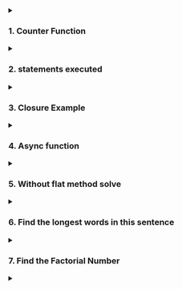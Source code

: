 <details>
<summary>
<h3>1. Counter Function</h3>
</summary>

```js
function counter() {
  let count = 0;
  return {
    increment: function () {
      count++;
      console.log(count);
    },
    decrement: function () {
      count--;
      console.log(count);
    },
  };
}

const mycounter = counter();
mycounter.increment();
mycounter.decrement();
```

The `counter` function you've provided is a classic example of a closure in JavaScript. Here's a detailed explanation of how it works:

**The counter Function**

```js
function counter() {
  let count = 0;
  return {
    increment: function () {
      count++;
      console.log(count);
    },
    decrement: function () {
      count--;
      console.log(count);
    },
  };
}
```

**Breakdown and Explanation**

1. **Function Declaration:**

   - The `counter` function is declared. It doesn't take any parameters.

1. **Local Variable:**

   - Inside the `counter` function, a local variable count is declared and initialized to `0`.

1. **Returning an Object:**

   - The counter function returns an object that contains two methods: increment and decrement.

1. Methods:

   - `increment`: This method increases the value of count by 1 and then logs the current value of `count` to the console.
   - `decrement`: This method decreases the value of count by 1 and then logs the current value of `count` to the console.

**Closures in Action**

When the `counter` function is called, it returns an object containing the `increment` and `decrement` methods. These methods form closures over the count variable. This means they have access to the `count` variable even after the `counter` function has finished executing.

Example Usage

```js
const myCounter = counter();

myCounter.increment(); // 1
myCounter.increment(); // 2
myCounter.decrement(); // 1
```

**Explanation:**

1.  **Calling counter:**

    - `const myCounter = counter();`
    - This calls the `counter` function and assigns the returned object to `myCounter`.

1.  **Increment Method:**

        - `myCounter.increment();` increments the count by `1` and logs 1.
        - `myCounter.increment();` increments the count by `1` again and logs `2`.

    1.** Decrement Method:**

        - `myCounter.decrement();` decrements the count by `1` and logs `1`.

**Why Use Closures?**

Closures are useful for creating private variables and methods. In this example, the count variable is private to the `counter` function and can't be accessed directly from the outside. It can only be modified using the `increment` and `decrement` methods, providing controlled access to the variable.

This pattern is often used to create modules or factory functions that encapsulate and manage state in a controlled manner.

</details>

<details>
<summary>
<h3>2. statements  executed</h3>
</summary>

```js
console.log("Start");
setTimeout(() => {
  console.log("settimeout");
}, 0);
Promise.resolve().then(() => {
  console.log("promise");
});
console.log("End");
```

**Step-by-Step Execution:**

1. **Synchronous Code Execution:**

   - JavaScript starts executing the code from top to bottom.

1. **First console.log("Start"):**

   - This is a synchronous operation. "Start" is logged to the console immediately.
   - Output: Start

1. **setTimeout with 0 ms delay:**

   - The setTimeout function is called with a delay of 0 milliseconds.
   - The callback function (() => { console.log("settimeout"); }) is scheduled to run after the current call stack is empty and after all the currently pending microtasks have been processed. It is placed in the task queue (or macro task queue).

1. **Promise.resolve().then(...):**

   - A resolved promise is created, and the .then method is called on it.
   - The callback function inside .then (() => { console.log("promise"); }) is scheduled to run as a microtask, which will be executed after the current synchronous code is finished but before any tasks from the task queue.

1. **Second console.log("End"):**

   - This is a synchronous operation. "End" is logged to the console immediately.
   - Output: End

1. **Microtasks Execution:**

   - After the synchronous code has finished executing, the JavaScript engine checks the microtask queue.
   - The callback function from the resolved promise is in the microtask queue, so it is executed next.
   - Output: `promise`

1. **Task Queue Execution:**

   - After the microtasks have been executed, the JavaScript engine checks the task queue.
   - The callback function from the `setTimeout` is in the task queue and is executed.
   - Output: `settimeout`

**Final Order of Output:**

1. `Start`
1. `End`
1. `promise`
1. `settimeout`

**Why This Order?**

- Synchronous code (`console.log` statements) is executed first.
- Microtasks (callbacks from promises) are executed after the synchronous code but before the task queue.
- Tasks (`callbacks from setTimeout`) are executed after all microtasks have been processed.

</details>
</details>
<details>
<summary>
<h3>3. Closure Example</h3>
</summary>

```js
var x = 1;
function outer() {
  console.log(x);
  function inner() {
    console.log(x);
  }
  var x = 10;
  inner();
}
outer();
```

**Step-by-Step Execution**

1. Global Scope:

   ```js
   var x = 1;
   ```

   - The variable x is declared and initialized with the value 1 in the global scope.

1. Function Declaration:

   ```js
   function outer() { ... }

   ```

   - The function outer is declared in the global scope.

1. Calling outer():

   ```js
   outer();
   ```

   - The outer function is called.

**Inside the outer Function**

1.  **Variable x Declaration (Hoisting):**

    ```js
    var x = 10;
    ```

    - Due to JavaScript's hoisting mechanism, the declaration of x is hoisted to the top of the function scope, but not its initialization. So, the code inside outer looks like this after hoisting:

    ```js
    function outer() {
      var x;
      console.log(x);
      function inner() {
        console.log(x);
      }
      x = 10;
      inner();
    }
    ```

1.  First console.log(x):

    ```js
    console.log(x);
    ```

    - At this point, x is declared but not yet initialized, so it is undefined.
    - Output: undefined

1.  Calling inner():

    ````js
    inner();

        ```

    **Inside the inner Function**

    ````

1.  console.log(x) in inner:

    ```js
    console.log(x);
    ```

    - inner function has access to the x variable declared in outer's scope due to lexical scoping.
    - By the time inner is called, x has been initialized to 10 in the outer function scope.
    - Output: 10

**Execution Summary**

- The global x is 1, but it is shadowed by the local x inside the outer function.
- When outer is called:
  - The first console.log(x) logs undefined because the local x is declared but not yet initialized.
  - The inner function logs 10 because by the time it is called, the local x in outer has been initialized to 10.

**Final Output**

The final output of the code is:

```js
undefined;
10;
```

This output demonstrates JavaScript's hoisting and scoping mechanisms, where variable declarations are hoisted to the top of their scope but initializations are not, and functions have access to variables in their lexical scope.

</details>

<details>
<summary>
<h3>4. Async function</h3>
</summary>

```js
async function foo() {
  return "Hello world";
}

const result = foo();
console.log(result);
```

**Explanation**:

1. async Function:

   - The async keyword before a function declaration (async function foo() { ... }) ensures that the function always returns a promise. In this case, foo() returns a promise that resolves with the value "Hello world".

1. Calling foo():

   - When foo() is called, it starts executing synchronously. However, because it's an async function, it immediately returns a promise.

1. Promise Returned by foo():

   - The expression const result = foo(); assigns the promise returned by foo() to the variable result.

1. Logging result:

   - console.log(result); logs the promise object itself, not the resolved value "Hello world".

**Output**:

When you run this code, the output logged to the console will be:

```js
Promise {<resolved>: "Hello world"}

```

**Understanding the Output:**

- `foo()` returns a promise immediately with the resolved value `"Hello world".`
- c`onsole.log(result)`; logs the promise object itself, which includes information about its state (`resolved`) and the resolved value `("Hello world").`
  **Accessing the Resolved Value:**

To access the resolved value `"Hello world"` from the promise returned by foo(), you need to use `.then()` or `async/await:`

- Using `.then()`:

```js
foo().then((result) => {
  console.log(result); // Output: Hello world
});
```

Using `async/await` (within an `async` function):

```js
async function example() {
  const result = await foo();
  console.log(result); // Output: Hello world
}

example();
```

**Summary**:

- `async` functions always return a promise.
- Calling an `async` function returns a promise immediately, even before the function completes execution.
- To get the resolved value from an `async` function, you typically use .`then()` or await within an async function.

</details>
<details>
<summary>
<h3>5. Without flat method solve</h3>
</summary>

To convert a nested array, such as `[[1, 2], [3, 4], [5]]`, into a single flat array without using the `Array.prototype.flat()` method, you can use various techniques. One common approach is to use the `Array.prototype.concat()` method along with the `spread` operator, `Array.prototype.reduce()`, or a simple loop.

**Using `concat()` with Spread Operator**

The spread operator `...` can be used to unpack elements from an array. By spreading the nested arrays into `concat()`, you can concatenate them into a single array.

```js
const arr = [[1, 2], [3, 4], [5]];
const flattenedArr = [].concat(...arr);

console.log(flattenedArr); // Output: [1, 2, 3, 4, 5]
```

**Using reduce()**

The `reduce()` method can also be used to accumulate the elements of the nested arrays into a single array.

```js
const arr = [[1, 2], [3, 4], [5]];
const flattenedArr = arr.reduce((acc, curr) => acc.concat(curr), []);

console.log(flattenedArr); // Output: [1, 2, 3, 4, 5]
```

Here, `acc` is the accumulator that starts as an empty array `[],` and curr represents the current sub-array being iterated over. The `concat()` method combines each sub-array (`curr`) into the accumulator (`acc`).

**Using a For Loop**

You can also flatten the array using a traditional `for` loop.

```js
const arr = [[1, 2], [3, 4], [5]];
const flattenedArr = [];

for (let i = 0; i < arr.length; i++) {
  for (let j = 0; j < arr[i].length; j++) {
    flattenedArr.push(arr[i][j]);
  }
}

console.log(flattenedArr); // Output: [1, 2, 3, 4, 5]
```

In this example, two nested loops iterate over the sub-arrays and push each element into the `flattenedArr` array.

Each of these methods effectively flattens the nested array `[[1, 2], [3, 4], [5]] `into `[1, 2, 3, 4, 5] `without using the `flat()` method. The choice of method can depend on personal preference or specific requirements related to performance or readability.

</details>
<details>
<summary>
<h3>6. Find the longest words in this sentence</h3>
</summary>


To find the longest word within a string in JavaScript, you can follow these steps:

  - Split the string into an array of words.
  - Iterate through the array to find the longest word.
  - Keep track of the longest word found.

Here’s an example of how you can implement this:
```js
function findLongestWord(str) {
  // Split the string into an array of words using spaces as the delimiter
  const words = str.split(' ');
  
  // Initialize a variable to keep track of the longest word
  let longestWord = '';

  // Iterate through the array of words
  for (const word of words) {
    // If the current word's length is greater than the longestWord's length, update longestWord
    if (word.length > longestWord.length) {
      longestWord = word;
    }
  }

  // Return the longest word found
  return longestWord;
}

// Example usage
const sentence = "Find the longest word in this sentence";
const longestWord = findLongestWord(sentence);
console.log(`The longest word is: ${longestWord}`);

```
**Explanation:**

1. **Splitting the String**: str.split(' ') splits the input string into an array of words, using space as the delimiter. If the input contains punctuation or other delimiters, you may want to adjust the split method accordingly (e.g., using a regular expression).

1. **Finding the Longest Word**: The` for...of` loop iterates through each word in the array. If a word's length is greater than the current longest word, `longestWord` is updated.

1. **Returning the Result:** The function returns the longest word found.

**Handling Edge Cases:**

- Empty String: The function will return an empty string if the input is empty.
- Multiple Words of the Same Longest Length: The function will return the first word encountered with the longest length. If you want to find all longest words, you can modify the logic to store all words of the maximum length found.

</details>
<details>
<summary>
<h3>7. Find the Factorial Number</h3>
</summary>

Iterative Approach

The iterative approach uses a loop to calculate the factorial:

```js
function factorialIterative(n) {
  if (n < 0) {
    return 'Factorial is not defined for negative numbers';
  }

  let result = 1;
  for (let i = 2; i <= n; i++) {
    result *= i;
  }
  return result;
}

// Example usage
console.log(factorialIterative(5)); // Output: 120

```
**Recursive Approach**

The recursive approach involves calling the function itself to calculate the factorial:
```js
function factorialRecursive(n) {
  if (n < 0) {
    return 'Factorial is not defined for negative numbers';
  }
  if (n === 0 || n === 1) {
    return 1;
  }
  return n * factorialRecursive(n - 1);
}

// Example usage
console.log(factorialRecursive(5)); // Output: 120

```
</details>
<details>
<summary>
<h3></h3>
</summary>
</details>
